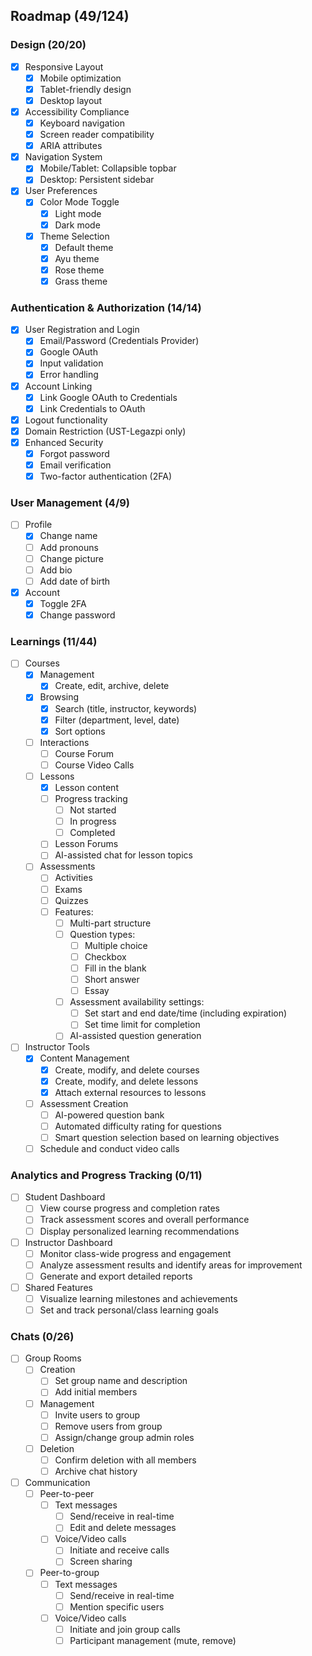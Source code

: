 ## Roadmap (49/124)

### Design (20/20)

- [x] Responsive Layout
  - [x] Mobile optimization
  - [x] Tablet-friendly design
  - [x] Desktop layout
- [x] Accessibility Compliance
  - [x] Keyboard navigation
  - [x] Screen reader compatibility
  - [x] ARIA attributes
- [x] Navigation System
  - [x] Mobile/Tablet: Collapsible topbar
  - [x] Desktop: Persistent sidebar
- [x] User Preferences
  - [x] Color Mode Toggle
    - [x] Light mode
    - [x] Dark mode
  - [x] Theme Selection
    - [x] Default theme
    - [x] Ayu theme
    - [x] Rose theme
    - [x] Grass theme

### Authentication & Authorization (14/14)

- [x] User Registration and Login
  - [x] Email/Password (Credentials Provider)
  - [x] Google OAuth
  - [x] Input validation
  - [x] Error handling
- [x] Account Linking
  - [x] Link Google OAuth to Credentials
  - [x] Link Credentials to OAuth
- [x] Logout functionality
- [x] Domain Restriction (UST-Legazpi only)
- [x] Enhanced Security
  - [x] Forgot password
  - [x] Email verification
  - [x] Two-factor authentication (2FA)

### User Management (4/9)

- [ ] Profile
  - [x] Change name
  - [ ] Add pronouns
  - [ ] Change picture
  - [ ] Add bio
  - [ ] Add date of birth
- [x] Account
  - [x] Toggle 2FA
  - [x] Change password

### Learnings (11/44)

- [ ] Courses
  - [x] Management
    - [x] Create, edit, archive, delete
  - [x] Browsing
    - [x] Search (title, instructor, keywords)
    - [x] Filter (department, level, date)
    - [x] Sort options
  - [ ] Interactions
    - [ ] Course Forum
    - [ ] Course Video Calls
  - [ ] Lessons
    - [x] Lesson content
    - [ ] Progress tracking
      - [ ] Not started
      - [ ] In progress
      - [ ] Completed
    - [ ] Lesson Forums
    - [ ] AI-assisted chat for lesson topics
  - [ ] Assessments
    - [ ] Activities
    - [ ] Exams
    - [ ] Quizzes
    - [ ] Features:
      - [ ] Multi-part structure
      - [ ] Question types:
        - [ ] Multiple choice
        - [ ] Checkbox
        - [ ] Fill in the blank
        - [ ] Short answer
        - [ ] Essay
      - [ ] Assessment availability settings:
        - [ ] Set start and end date/time (including expiration)
        - [ ] Set time limit for completion
      - [ ] AI-assisted question generation
- [ ] Instructor Tools
  - [x] Content Management
    - [x] Create, modify, and delete courses
    - [x] Create, modify, and delete lessons
    - [x] Attach external resources to lessons
  - [ ] Assessment Creation
    - [ ] AI-powered question bank
    - [ ] Automated difficulty rating for questions
    - [ ] Smart question selection based on learning objectives
  - [ ] Schedule and conduct video calls

### Analytics and Progress Tracking (0/11)

- [ ] Student Dashboard
  - [ ] View course progress and completion rates
  - [ ] Track assessment scores and overall performance
  - [ ] Display personalized learning recommendations
- [ ] Instructor Dashboard
  - [ ] Monitor class-wide progress and engagement
  - [ ] Analyze assessment results and identify areas for improvement
  - [ ] Generate and export detailed reports
- [ ] Shared Features
  - [ ] Visualize learning milestones and achievements
  - [ ] Set and track personal/class learning goals

### Chats (0/26)

- [ ] Group Rooms
  - [ ] Creation
    - [ ] Set group name and description
    - [ ] Add initial members
  - [ ] Management
    - [ ] Invite users to group
    - [ ] Remove users from group
    - [ ] Assign/change group admin roles
  - [ ] Deletion
    - [ ] Confirm deletion with all members
    - [ ] Archive chat history
- [ ] Communication
  - [ ] Peer-to-peer
    - [ ] Text messages
      - [ ] Send/receive in real-time
      - [ ] Edit and delete messages
    - [ ] Voice/Video calls
      - [ ] Initiate and receive calls
      - [ ] Screen sharing
  - [ ] Peer-to-group
    - [ ] Text messages
      - [ ] Send/receive in real-time
      - [ ] Mention specific users
    - [ ] Voice/Video calls
      - [ ] Initiate and join group calls
      - [ ] Participant management (mute, remove)
